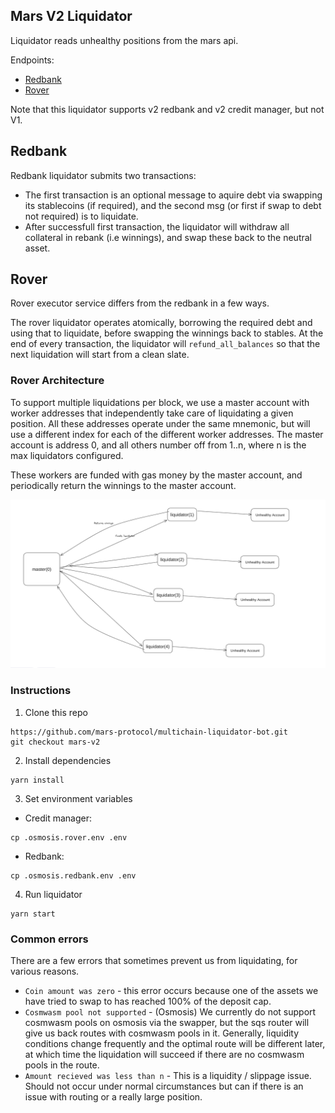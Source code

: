 ## Mars V2 Liquidator
Liquidator reads unhealthy positions from the mars api.

Endpoints:
- [Redbank](https://api.marsprotocol.io/v1/unhealthy_positions/osmosis/redbank)
- [Rover](https://api.marsprotocol.io/v1/unhealthy_positions/osmosis/creditmanager) 

Note that this liquidator supports v2 redbank and v2 credit manager, but not V1.

## Redbank

Redbank liquidator submits two transactions:

- The first transaction is an optional message to aquire debt via swapping its stablecoins (if required), and the second msg (or first if swap to debt not required) is to liquidate. 
- After successfull first transaction, the liquidator will withdraw all collateral in rebank (i.e winnings), and swap these back to the neutral asset.

## Rover

Rover executor service differs from the redbank in a few ways.

The rover liquidator operates atomically, borrowing the required debt and using that to liquidate, before swapping the winnings back to stables. At the end of every transaction, the liquidator will `refund_all_balances` so that the next liquidation will start from a clean slate.

### Rover Architecture

To support multiple liquidations per block, we use a master account with worker addresses that independently take care of liquidating a given position. All these addresses operate under the same mnemonic, but will use a different index for each of the different worker addresses. The master account is address 0, and all others number off from 1..n, where n is the max liquidators configured.

These workers are funded with gas money by the master account, and periodically return the winnings to the master account.

![architecture](./doc/liquidator_account_structure.png)

### Instructions
1. Clone this repo
```shell
https://github.com/mars-protocol/multichain-liquidator-bot.git
git checkout mars-v2
```
2. Install dependencies
```shell
yarn install
```
3. Set environment variables

- Credit manager:

```shell
cp .osmosis.rover.env .env
```

- Redbank:

```shell
cp .osmosis.redbank.env .env
```
4. Run liquidator
```shell
yarn start
```

### Common errors

There are a few errors that sometimes prevent us from liquidating, for various reasons.
- `Coin amount was zero` - this error occurs because one of the assets we have tried to swap to has reached 100% of the deposit cap.
- `Cosmwasm pool not supported` - (Osmosis) We currently do not support cosmwasm pools on osmosis via the swapper, but the sqs router will give us back routes with cosmwasm pools in it. Generally, liquidity conditions change frequently and the optimal route will be different later, at which time the liquidation will succeed if there are no cosmwasm pools in the route.
- `Amount recieved was less than n` - This is a liquidity / slippage issue. Should not occur under normal circumstances but can if there is an issue with routing or a really large position.